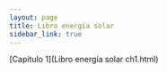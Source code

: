 ```yaml
---
layout: page
title: Libro energía solar
sidebar_link: true
---
```


[Capítulo 1](Libro energía solar ch1.html)

